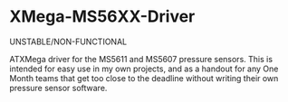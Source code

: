 # XMega-MS56XX-Driver
UNSTABLE/NON-FUNCTIONAL

ATXMega driver for the MS5611 and MS5607 pressure sensors. This is intended for easy use in my own projects, and as a handout for any One Month teams that get too close to the deadline without writing their own pressure sensor software.
